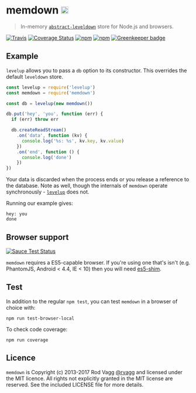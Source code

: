 # memdown <img alt="LevelDB Logo" height="20" src="http://leveldb.org/img/logo.svg" />

> In-memory [`abstract-leveldown`] store for Node.js and browsers.

[![Travis](https://secure.travis-ci.org/Level/memdown.png)](http://travis-ci.org/Level/memdown) [![Coverage Status](https://coveralls.io/repos/Level/memdown/badge.svg?branch=master&service=github)](https://coveralls.io/github/Level/memdown?branch=master) [![npm](https://img.shields.io/npm/v/memdown.svg)](https://www.npmjs.com/package/memdown) [![npm](https://img.shields.io/npm/dm/memdown.svg)](https://www.npmjs.com/package/memdown) [![Greenkeeper badge](https://badges.greenkeeper.io/Level/memdown.svg)](https://greenkeeper.io/)

## Example

`levelup` allows you to pass a `db` option to its constructor. This overrides the default `leveldown` store.

```js
const levelup = require('levelup')
const memdown = require('memdown')

const db = levelup(new memdown())

db.put('hey', 'you', function (err) {
  if (err) throw err

  db.createReadStream()
    .on('data', function (kv) {
      console.log('%s: %s', kv.key, kv.value)
    })
    .on('end', function () {
      console.log('done')
    })
})
```

Your data is discarded when the process ends or you release a reference to the database. Note as well, though the internals of `memdown` operate synchronously - [`levelup`] does not.

Running our example gives:

```
hey: you
done
```

Browser support
----

[![Sauce Test Status](https://saucelabs.com/browser-matrix/level-ci.svg)](https://saucelabs.com/u/level-ci)

`memdown` requires a ES5-capable browser. If you're using one that's isn't (e.g. PhantomJS, Android < 4.4, IE < 10) then you will need [es5-shim](https://github.com/es-shims/es5-shim).

Test
----

In addition to the regular `npm test`, you can test `memdown` in a browser of choice with:

    npm run test-browser-local

To check code coverage:

    npm run coverage

Licence
---

`memdown` is Copyright (c) 2013-2017 Rod Vagg [@rvagg](https://twitter.com/rvagg) and licensed under the MIT licence. All rights not explicitly granted in the MIT license are reserved. See the included LICENSE file for more details.

[`abstract-leveldown`]: https://github.com/Level/abstract-leveldown
[`levelup`]: https://github.com/Level/levelup
